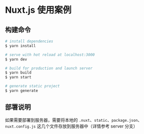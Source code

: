 # Nuxt.js 使用案例

## 构建命令

```bash
# install dependencies
$ yarn install

# serve with hot reload at localhost:3000
$ yarn dev

# build for production and launch server
$ yarn build
$ yarn start

# generate static project
$ yarn generate
```

## 部署说明

如果需要部署到服务器，需要将本地的 `.nuxt`、`static`、`package.json`、`nuxt.config.js` 这几个文件存放到服务器中（详情参考 server 分支）